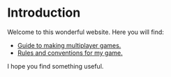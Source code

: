 # Introduction
Welcome to this wonderful website. Here you will find:
- [Guide to making multiplayer games.](networking_guide.md)
- [Rules and conventions for my game.](rules_pirate.md)

I hope you find something useful.